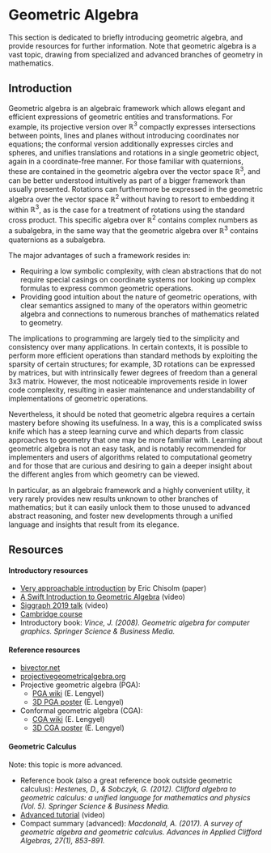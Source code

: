# Geometric Algebra

This section is dedicated to briefly introducing geometric algebra, and provide resources for further information. Note that geometric algebra is a vast topic, drawing from specialized and advanced branches of geometry in mathematics.

## Introduction

Geometric algebra is an algebraic framework which allows elegant and efficient expressions of geometric entities and transformations. For example, its projective version over $\mathbb{R}^3$ compactly expresses intersections between points, lines and planes without introducing coordinates nor equations; the conformal version additionally expresses circles and spheres, and unifies translations and rotations in a single geometric object, again in a coordinate-free manner. For those familiar with quaternions, these are contained in the geometric algebra over the vector space $\mathbb{R}^3$, and can be better understood intuitively as part of a bigger framework than usually presented. Rotations can furthermore be expressed in the geometric algebra over the vector space $\mathbb{R}^2$ without having to resort to embedding it within $\mathbb{R}^3$, as is the case for a treatment of rotations using the standard cross product. This specific algebra over $\mathbb{R}^2$ contains complex numbers as a subalgebra, in the same way that the geometric algebra over $\mathbb{R}^3$ contains quaternions as a subalgebra.

The major advantages of such a framework resides in:
- Requiring a low symbolic complexity, with clean abstractions that do not require special casings on coordinate systems nor looking up complex formulas to express common geometric operations.
- Providing good intuition about the nature of geometric operations, with clear semantics assigned to many of the operators within geometric algebra and connections to numerous branches of mathematics related to geometry.

The implications to programming are largely tied to the simplicity and consistency over many applications. In certain contexts, it is possible to perform more efficient operations than standard methods by exploiting the sparsity of certain structures; for example, 3D rotations can be expressed by matrices, but with intrinsically fewer degrees of freedom than a general 3x3 matrix. However, the most noticeable improvements reside in lower code complexity, resulting in easier maintenance and understandability of implementations of geometric operations.

Nevertheless, it should be noted that geometric algebra requires a certain mastery before showing its usefulness. In a way, this is a complicated swiss knife which has a steep learning curve and which departs from classic approaches to geometry that one may be more familiar with. Learning about geometric algebra is not an easy task, and is notably recommended for implementers and users of algorithms related to computational geometry and for those that are curious and desiring to gain a deeper insight about the different angles from which geometry can be viewed.

In particular, as an algebraic framework and a highly convenient utility, it very rarely provides new results unknown to other branches of mathematics; but it can easily unlock them to those unused to advanced abstract reasoning, and foster new developments through a unified language and insights that result from its elegance.

## Resources

#### Introductory resources
- [Very approachable introduction](https://arxiv.org/abs/1205.5935v1) by Eric Chisolm (paper)
- [A Swift Introduction to Geometric Algebra](https://www.youtube.com/watch?v=60z_hpEAtD8) (video)
- [Siggraph 2019 talk](https://www.youtube.com/watch?v=tX4H_ctggYo) (video)
- [Cambridge course](http://geometry.mrao.cam.ac.uk/2016/10/geometric-algebra-2016/)
- Introductory book: *Vince, J. (2008). Geometric algebra for computer graphics. Springer Science & Business Media.*

#### Reference resources
- [bivector.net](https://bivector.net)
- [projectivegeometricalgebra.org](https://projectivegeometricalgebra.org/)
- Projective geometric algebra (PGA):
  - [PGA wiki](https://rigidgeometricalgebra.org/wiki/index.php?title=Main_Page) (E. Lengyel)
  - [3D PGA poster](https://projectivegeometricalgebra.org/projgeomalg.pdf) (E. Lengyel)
- Conformal geometric algebra (CGA):
  - [CGA wiki](https://conformalgeometricalgebra.org/wiki/index.php?title=Main_Page) (E. Lengyel)
  - [3D CGA poster](https://projectivegeometricalgebra.org/confgeomalg.pdf) (E. Lengyel)


#### Geometric Calculus

Note: this topic is more advanced.

- Reference book (also a great reference book outside geometric calculus): *Hestenes, D., & Sobczyk, G. (2012). Clifford algebra to geometric calculus: a unified language for mathematics and physics (Vol. 5). Springer Science & Business Media.*
- [Advanced tutorial](https://www.youtube.com/watch?v=ItGlUbFBFfc) (video)
- Compact summary (advanced): *Macdonald, A. (2017). A survey of geometric algebra and geometric calculus. Advances in Applied Clifford Algebras, 27(1), 853-891.*
